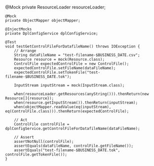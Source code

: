 @Mock
    private ResourceLoader resourceLoader;

    @Mock
    private ObjectMapper objectMapper;

    @InjectMocks
    private DplConfigService dplConfigService;

    @Test
    void testGetControlFileForDatafileName() throws IOException {
        // Arrange
        String dataFileName = "test-filename-$BUSINESS_DATE.csv";
        Resource resource = mock(Resource.class);
        ControlFile expectedControlFile = new ControlFile();
        expectedControlFile.setFileName(dataFileName);
        expectedControlFile.setTokenFile("test-filename-$BUSINESS_DATE.tok");

        InputStream inputStream = mock(InputStream.class);

        when(resourceLoader.getResources(anyString())).thenReturn(new Resource[]{resource});
        when(resource.getInputStream()).thenReturn(inputStream);
        when(objectMapper.readValue(eq(inputStream), eq(ControlFile.class))).thenReturn(expectedControlFile);

        // Act
        ControlFile controlFile = dplConfigService.getControlFileForDatafileName(dataFileName);

        // Assert
        assertNotNull(controlFile);
        assertEquals(dataFileName, controlFile.getFileName());
        assertEquals("test-filename-$BUSINESS_DATE.tok", controlFile.getTokenFile());
    }
